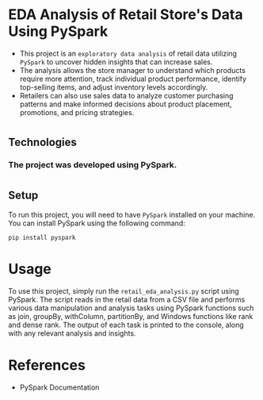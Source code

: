 # EDA Analysis of Retail Store's Data Using PySpark

- This project is an `exploratory data analysis` of retail data utilizing `PySpark` to uncover hidden insights that can increase sales. 
- The analysis allows the store manager to understand which products require more attention, track individual product performance, identify top-selling items, and adjust inventory levels accordingly. 
- Retailers can also use sales data to analyze customer purchasing patterns and make informed decisions about product placement, promotions, and pricing strategies.
#
## Technologies
### The project was developed using PySpark.
#

## Setup
To run this project, you will need to have `PySpark` installed on your machine. You can install PySpark using the following command:
```
pip install pyspark
```

# Usage
To use this project, simply run the `retail_eda_analysis.py` script using PySpark. The script reads in the retail data from a CSV file and performs various data manipulation and analysis tasks using PySpark functions such as join, groupBy, withColumn, partitionBy, and Windows functions like rank and dense rank. The output of each task is printed to the console, along with any relevant analysis and insights.

# References
- PySpark Documentation